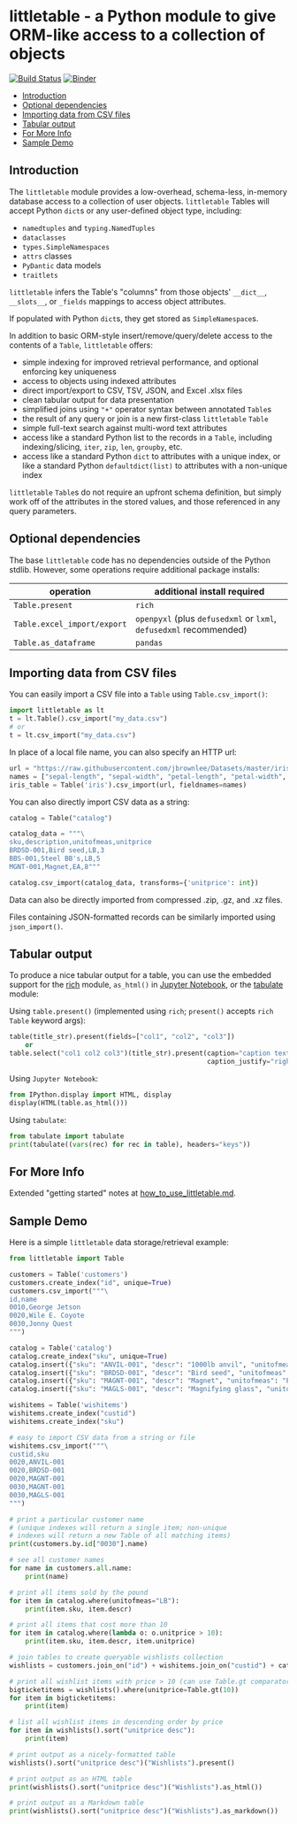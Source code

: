 # littletable - a Python module to give ORM-like access to a collection of objects
[![Build Status](https://travis-ci.org/ptmcg/littletable.svg?branch=master)](https://travis-ci.org/ptmcg/littletable) [![Binder](https://mybinder.org/badge_logo.svg)](https://mybinder.org/v2/gh/ptmcg/littletable/master)

- [Introduction](#introduction)
- [Optional dependencies](#optional-dependencies)
- [Importing data from CSV files](#importing-data-from-csv-files)
- [Tabular output](#tabular-output)
- [For More Info](#for-more-info)
- [Sample Demo](#sample-demo)

Introduction
------------
The `littletable` module provides a low-overhead, schema-less, in-memory database access to a collection 
of user objects. `littletable` Tables will accept Python `dict`s or any user-defined object type, including:

- `namedtuples` and `typing.NamedTuples`
- `dataclasses`
- `types.SimpleNamespaces`
- `attrs` classes
- `PyDantic` data models
- `traitlets`

`littletable` infers the Table's "columns" from those objects' `__dict__`, `__slots__`, or `_fields` mappings to access
object attributes. 

If populated with Python `dict`s, they get stored as `SimpleNamespace`s.

In addition to basic ORM-style insert/remove/query/delete access to the contents of a `Table`, `littletable` offers:
* simple indexing for improved retrieval performance, and optional enforcing key uniqueness 
* access to objects using indexed attributes
* direct import/export to CSV, TSV, JSON, and Excel .xlsx files
* clean tabular output for data presentation
* simplified joins using `"+"` operator syntax between annotated `Table`s 
* the result of any query or join is a new first-class `littletable` `Table` 
* simple full-text search against multi-word text attributes
* access like a standard Python list to the records in a `Table`, including indexing/slicing, `iter`, `zip`, `len`, `groupby`, etc.
* access like a standard Python `dict` to attributes with a unique index, or like a standard Python `defaultdict(list)` to attributes with a non-unique index

`littletable` `Table`s do not require an upfront schema definition, but simply work off of the attributes in 
the stored values, and those referenced in any query parameters.


Optional dependencies
---------------------
The base `littletable` code has no dependencies outside of the Python stdlib. However, some operations
require additional package installs:

| operation                   | additional install required                                        |
|-----------------------------|--------------------------------------------------------------------|
| `Table.present`             | `rich`                                                             |
| `Table.excel_import/export` | `openpyxl` (plus `defusedxml` or `lxml`, `defusedxml` recommended) |
| `Table.as_dataframe`        | `pandas`                                                           |


Importing data from CSV files
-----------------------------
You can easily import a CSV file into a `Table` using `Table.csv_import()`:

```python
import littletable as lt
t = lt.Table().csv_import("my_data.csv")
# or
t = lt.csv_import("my_data.csv")
```

In place of a local file name, you can also specify an HTTP url:

```python
url = "https://raw.githubusercontent.com/jbrownlee/Datasets/master/iris.csv"
names = ["sepal-length", "sepal-width", "petal-length", "petal-width", "class"]
iris_table = Table('iris').csv_import(url, fieldnames=names)
```

You can also directly import CSV data as a string:

```python
catalog = Table("catalog")

catalog_data = """\
sku,description,unitofmeas,unitprice
BRDSD-001,Bird seed,LB,3
BBS-001,Steel BB's,LB,5
MGNT-001,Magnet,EA,8"""

catalog.csv_import(catalog_data, transforms={'unitprice': int})
```

Data can also be directly imported from compressed .zip, .gz, and .xz files.

Files containing JSON-formatted records can be similarly imported using `json_import()`.


Tabular output
--------------
To produce a nice tabular output for a table, you can use the embedded support for
the [rich](https://github.com/willmcgugan/rich) module, `as_html()` in [Jupyter Notebook](https://jupyter.org/),
or the [tabulate](https://github.com/astanin/python-tabulate) module:

Using `table.present()` (implemented using `rich`; `present()` accepts `rich` `Table` keyword args):

```python
table(title_str).present(fields=["col1", "col2", "col3"])
    or
table.select("col1 col2 col3")(title_str).present(caption="caption text", 
                                                  caption_justify="right")
```

Using `Jupyter Notebook`:

```python
from IPython.display import HTML, display
display(HTML(table.as_html()))
```

Using `tabulate`:

```python
from tabulate import tabulate
print(tabulate((vars(rec) for rec in table), headers="keys"))
```

For More Info
-------------
Extended "getting started" notes at [how_to_use_littletable.md](https://github.com/ptmcg/littletable/blob/master/how_to_use_littletable.md).

Sample Demo
-----------
Here is a simple `littletable` data storage/retrieval example:

```python
from littletable import Table

customers = Table('customers')
customers.create_index("id", unique=True)
customers.csv_import("""\
id,name
0010,George Jetson
0020,Wile E. Coyote
0030,Jonny Quest
""")

catalog = Table('catalog')
catalog.create_index("sku", unique=True)
catalog.insert({"sku": "ANVIL-001", "descr": "1000lb anvil", "unitofmeas": "EA","unitprice": 100})
catalog.insert({"sku": "BRDSD-001", "descr": "Bird seed", "unitofmeas": "LB","unitprice": 3})
catalog.insert({"sku": "MAGNT-001", "descr": "Magnet", "unitofmeas": "EA","unitprice": 8})
catalog.insert({"sku": "MAGLS-001", "descr": "Magnifying glass", "unitofmeas": "EA","unitprice": 12})

wishitems = Table('wishitems')
wishitems.create_index("custid")
wishitems.create_index("sku")

# easy to import CSV data from a string or file
wishitems.csv_import("""\
custid,sku
0020,ANVIL-001
0020,BRDSD-001
0020,MAGNT-001
0030,MAGNT-001
0030,MAGLS-001
""")

# print a particular customer name
# (unique indexes will return a single item; non-unique
# indexes will return a new Table of all matching items)
print(customers.by.id["0030"].name)

# see all customer names
for name in customers.all.name:
    print(name)

# print all items sold by the pound
for item in catalog.where(unitofmeas="LB"):
    print(item.sku, item.descr)

# print all items that cost more than 10
for item in catalog.where(lambda o: o.unitprice > 10):
    print(item.sku, item.descr, item.unitprice)

# join tables to create queryable wishlists collection
wishlists = customers.join_on("id") + wishitems.join_on("custid") + catalog.join_on("sku")

# print all wishlist items with price > 10 (can use Table.gt comparator instead of lambda)
bigticketitems = wishlists().where(unitprice=Table.gt(10))
for item in bigticketitems:
    print(item)

# list all wishlist items in descending order by price
for item in wishlists().sort("unitprice desc"):
    print(item)

# print output as a nicely-formatted table
wishlists().sort("unitprice desc")("Wishlists").present()

# print output as an HTML table
print(wishlists().sort("unitprice desc")("Wishlists").as_html())

# print output as a Markdown table
print(wishlists().sort("unitprice desc")("Wishlists").as_markdown())

```

